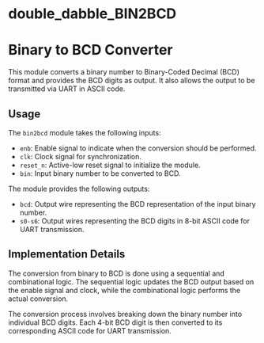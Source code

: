 # double_dabble_BIN2BCD
# Binary to BCD Converter

This module converts a binary number to Binary-Coded Decimal (BCD) format and provides the BCD digits as output.
It also allows the output to be transmitted via UART in ASCII code.

## Usage

The `bin2bcd` module takes the following inputs:

- `enb`: Enable signal to indicate when the conversion should be performed.
- `clk`: Clock signal for synchronization.
- `reset_n`: Active-low reset signal to initialize the module.
- `bin`: Input binary number to be converted to BCD.

The module provides the following outputs:

- `bcd`: Output wire representing the BCD representation of the input binary number.
- `s0-s6`: Output wires representing the BCD digits in 8-bit ASCII code for UART transmission.

## Implementation Details

The conversion from binary to BCD is done using a sequential and combinational logic.
The sequential logic updates the BCD output based on the enable signal and clock,
while the combinational logic performs the actual conversion.

The conversion process involves breaking down the binary number into individual BCD digits.
Each 4-bit BCD digit is then converted to its corresponding ASCII code for UART transmission.
